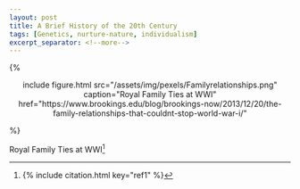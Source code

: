 ```yaml
---
layout: post
title: A Brief History of the 20th Century
tags: [Genetics, nurture-nature, individualism]
excerpt_separator: <!--more-->
---
```



<!--| ![Familyrelationships.png](/assets/img/pexels/Familyrelationships.png) | 
|:--:| 
| *Space* |-->


<!--{% include image.html url="/assets/img/pexels/Familyrelationships.png" description="Royal Family Ties at WWI [^1]" %}-->

<!--| <img src="/assets/img/pexels/Familyrelationships.png" alt="" style="width: 400px;"/> |
| My Caption |-->


<!---<p align="center">
  <img alt="Familyrelationships" src="/assets/img/pexels/Familyrelationships.png">
  <br>
    <em><li><a href="{{ https://www.brookings.edu/blog/brookings-now/2013/12/20/the-family-relationships-that-couldnt-stop-world-war-i/ }}">{{ Royal family ties at WWI }}</a></li></em>
</p>-->


{%
<p align="center">
    include figure.html 
    src="/assets/img/pexels/Familyrelationships.png" 
    caption="Royal Family Ties at WWI"
    href="https://www.brookings.edu/blog/brookings-now/2013/12/20/the-family-relationships-that-couldnt-stop-world-war-i/"
</p> 
%}
 
  
<!---{% include image.html
            url="/assets/img/pexels/Familyrelationships.png"
            title="Familyrelationships"
            caption="Royal Family Ties at WWI"
            href="https://www.brookings.edu/blog/brookings-now/2013/12/20/the-family-relationships-that-couldnt-stop-world-war-i/" %}-->

Royal Family Ties at WWI[^1]



[^1]: {% include citation.html key="ref1" %}
